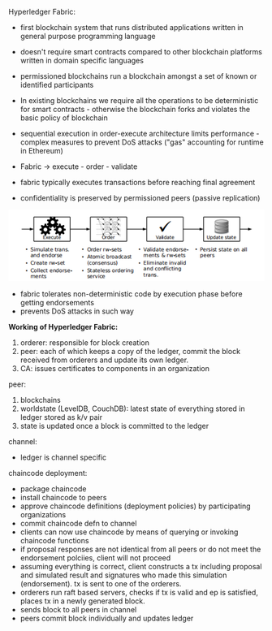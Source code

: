 
Hyperledger Fabric:


- first blockchain system that runs distributed applications written in general purpose programming language
- doesn't require smart contracts compared to other blockchain platforms written in domain specific languages
- permissioned blockchains run a blockchain amongst a set of known or identified participants
- In existing blockchains we require all the operations to be deterministic for smart contracts - otherwise the blockchain forks and violates the basic policy of blockchain
- sequential execution in order-execute architecture limits performance - complex measures to prevent DoS attacks ("gas" accounting for runtime in Ethereum)


- Fabric -> execute - order - validate
- fabric typically executes transactions before reaching final agreement 
- confidentiality is preserved by permissioned peers (passive replication)

![execute order validate](./ds_images/execute_order.png)
- fabric tolerates non-deterministic code by execution phase before getting endorsements
- prevents DoS attacks in such way
	





**Working of Hyperledger Fabric:**

1. orderer: responsible for block creation
2. peer: each of which keeps a copy of the ledger, commit the block received from orderers and update its own ledger.
3. CA: issues certificates to components in an organization




peer:
1. blockchains
2. worldstate (LevelDB, CouchDB): latest state of everything stored in ledger stored as k/v pair
3. state is updated once a block is committed to the ledger


channel:
-  ledger is channel specific



chaincode deployment:
- package chaincode
- install chaincode to peers
- approve chaincode definitions (deployment policies) by participating organizations
- commit chaincode defn to channel
- clients can now use chaincode by means of querying or invoking chaincode functions
- if proposal responses are not identical from all peers or do not meet the endorsement polciies, client will not proceed
- assuming everything is correct, client constructs a tx including proposal and simulated result and signatures who made this simulation (endorsement). tx is sent to one of the orderers.
- orderers run raft based servers, checks if tx is valid and ep is satisfied, places tx in a newly generated block.
- sends block to all peers in channel
- peers commit block individually and updates ledger
